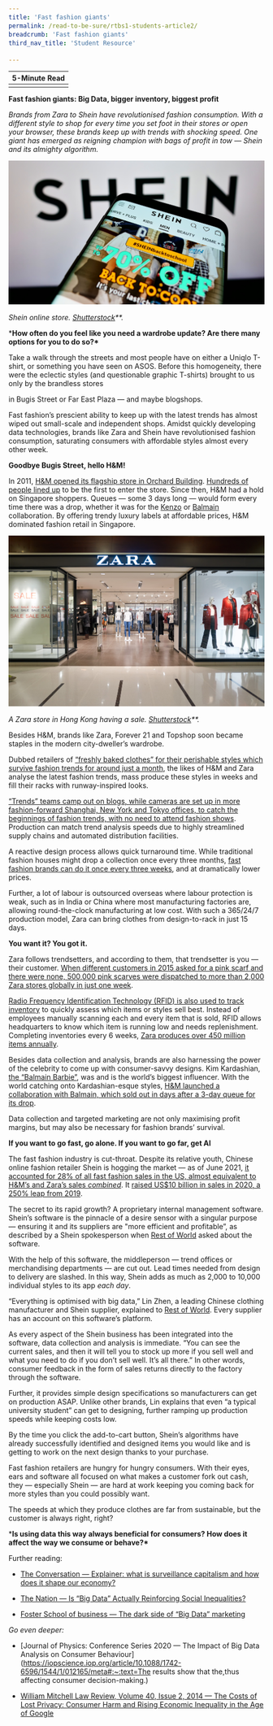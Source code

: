 ```yaml
---
title: 'Fast fashion giants'
permalink: /read-to-be-sure/rtbs1-students-article2/
breadcrumb: 'Fast fashion giants'
third_nav_title: 'Student Resource'

---
```



| **5-Minute Read** |
| :---------------: |
|                   |

**Fast fashion giants: Big Data, bigger inventory, biggest profit**

 

*Brands from Zara to Shein have revolutionised fashion consumption. With a different style to shop for every time you set foot in their stores or open your browser, these brands keep up with trends with shocking speed. One giant has emerged as reigning champion with bags of profit in tow — Shein and its almighty algorithm.*

![](../images/rtbs1-students-article2a.jpg)

*Shein online store.* *[Shutterstock](https://www.shutterstock.com/zh-Hant/image-photo/stuttgart-germany-aug-14-2021-cellphone-2037893501)**.*

***How often do you feel like you need a wardrobe update? Are there many options for you to do so?\***

 

Take a walk through the streets and most people have on either a Uniqlo T-shirt, or something you have seen on ASOS. Before this homogeneity, there were the eclectic styles (and questionable graphic T-shirts) brought to us only by the brandless stores 

in Bugis Street or Far East Plaza — and maybe blogshops. 

 

Fast fashion’s prescient ability to keep up with the latest trends has almost wiped out small-scale and independent shops. Amidst quickly developing data technologies, brands like Zara and Shein have revolutionised fashion consumption, saturating consumers with affordable styles almost every other week. 

 

**Goodbye Bugis Street, hello H&M!**

 

In 2011, [H&M opened its flagship store in Orchard Building](https://hmgroup.com/news/first-hm-store-in-singapore-has-opened/). [Hundreds of people lined up](https://sg.style.yahoo.com/style/blogs/going-out-by-day/h-m-orchard-rd-launch-draws-hundreds-031237565.html) to be the first to enter the store. Since then, H&M had a hold on Singapore shoppers. Queues — some 3 days long — would form every time there was a drop, whether it was for the [Kenzo](https://www.straitstimes.com/lifestyle/fashion/hms-collaboration-with-kenzo-draws-long-queues-at-orchard-building-and-ion-orchard) or [Balmain](https://www.straitstimes.com/lifestyle/fashion/after-3-day-queue-shoppers-wipe-balmain-x-hm-collection-off-shelves) collaboration. By offering trendy luxury labels at affordable prices, H&M dominated fashion retail in Singapore. 

 ![](../images/rtbs1-students-article2b.jpg)

*A Zara store in Hong Kong having a sale.* *[Shutterstock](https://www.shutterstock.com/image-photo/hong-kong-circa-january-2016-zara-466425656)**.*

 

Besides H&M, brands like Zara, Forever 21 and Topshop soon became staples in the modern city-dweller’s wardrobe. 

 

Dubbed retailers of [“freshly baked clothes” for their perishable styles which survive fashion trends for around just a month](https://martinroll.com/resources/articles/strategy/the-secret-of-zaras-success-a-culture-of-customer-co-creation/), the likes of H&M and Zara analyse the latest fashion trends, mass produce these styles in weeks and fill their racks with runway-inspired looks. 

 

[“Trends” teams camp out on blogs, while cameras are set up in more fashion-forward Shanghai, New York and Tokyo offices, to catch the beginnings of fashion trends, with no need to attend fashion shows](https://martinroll.com/resources/articles/strategy/the-secret-of-zaras-success-a-culture-of-customer-co-creation/). Production can match trend analysis speeds due to highly streamlined supply chains and automated distribution facilities. 

 

A reactive design process allows quick turnaround time. While traditional fashion houses might drop a collection once every three months, [fast fashion brands can do it once every three weeks](https://www.vox.com/the-goods/2020/2/3/21080364/fast-fashion-h-and-m-zara), and at dramatically lower prices. 

 

Further, a lot of labour is outsourced overseas where labour protection is weak, such as in India or China where most manufacturing factories are, allowing round-the-clock manufacturing at low cost. With such a 365/24/7 production model, Zara can bring clothes from design-to-rack in just 15 days. 

 

**You want it? You got it.**

 

Zara follows trendsetters, and according to them, that trendsetter is you — their customer. [When different customers in 2015 asked for a pink scarf and there were none,](https://martinroll.com/resources/articles/strategy/the-secret-of-zaras-success-a-culture-of-customer-co-creation/)[ 500,000 pink scarves were dispatched to more than 2,000 Zara stores globally in just one week](https://martinroll.com/resources/articles/strategy/the-secret-of-zaras-success-a-culture-of-customer-co-creation/). 

 

[Radio Frequency Identification Technology (RFID) is also used to track inventory](https://www.advancedmobilegroup.com/blog/how-zara-controls-stock-with-rfid) to quickly assess which items or styles sell best. Instead of employees manually scanning each and every item that is sold, RFID allows headquarters to know which item is running low and needs replenishment. Completing inventories every 6 weeks, [Zara produces over 450 million items annually](https://martinroll.com/resources/articles/strategy/the-secret-of-zaras-success-a-culture-of-customer-co-creation/).

Besides data collection and analysis, brands are also harnessing the power of the celebrity to come up with consumer-savvy designs. Kim Kardashian, [the “Balmain Barbie”](https://edition.cnn.com/style/article/kim-kardashian-west-40-fashion/index.html), was and is the world’s biggest influencer. With the world catching onto Kardashian-esque styles, [H&M launched a collaboration with Balmain, which sold out in days after a 3-day queue for its drop](https://www.straitstimes.com/lifestyle/fashion/after-3-day-queue-shoppers-wipe-balmain-x-hm-collection-off-shelves). 

 

Data collection and targeted marketing are not only maximising profit margins, but may also be necessary for fashion brands’ survival. 

 

**If you want to go fast, go alone. If you want to go far, get AI**

 

The fast fashion industry is cut-throat. Despite its relative youth, Chinese online fashion retailer Shein is hogging the market — as of June 2021, [it accounted for 28% of all fast fashion sales in the US, almost equivalent to H&M’s and Zara’s sales ](https://www.earnestresearch.com/data-bites/shein-leads-fast-fashion/)*[combined](https://www.earnestresearch.com/data-bites/shein-leads-fast-fashion/)*. It [raised US$10 billion in sales in 2020, a 250% leap from 2019](https://www.bloomberg.com/news/articles/2021-06-14/online-fashion-giant-shein-emerged-from-china-thanks-to-donald-trump-s-trade-war?sref=QYWxDQ1o). 

 

The secret to its rapid growth? A proprietary internal management software. Shein’s software is the pinnacle of a desire sensor with a singular purpose — ensuring it and its suppliers are "more efficient and profitable”, as described by a Shein spokesperson when [Rest of World](https://restofworld.org/2021/how-shein-beat-amazon-and-reinvented-fast-fashion/) asked about the software.

 

With the help of this software, the middleperson — trend offices or merchandising departments — are cut out. Lead times needed from design to delivery are slashed. In this way, Shein adds as much as 2,000 to 10,000 individual styles to its app *each day*.

 

“Everything is optimised with big data,” Lin Zhen, a leading Chinese clothing manufacturer and Shein supplier, explained to [Rest of World](https://restofworld.org/2021/how-shein-beat-amazon-and-reinvented-fast-fashion/). Every supplier has an account on this software’s platform. 

 

As every aspect of the Shein business has been integrated into the software, data collection and analysis is immediate. “You can see the current sales, and then it will tell you to stock up more if you sell well and what you need to do if you don’t sell well. It’s all there.” In other words, consumer feedback in the form of sales returns directly to the factory through the software. 

 

Further, it provides simple design specifications so manufacturers can get on production ASAP. Unlike other brands, Lin explains that even “a typical university student” can get to designing, further ramping up production speeds while keeping costs low. 

 

By the time you click the add-to-cart button, Shein’s algorithms have already successfully identified and designed items you would like and is getting to work on the next design thanks to your purchase. 

 

Fast fashion retailers are hungry for hungry consumers. With their eyes, ears and software all focused on what makes a customer fork out cash, they — especially Shein — are hard at work keeping you coming back for more styles than you could possibly want. 

 

The speeds at which they produce clothes are far from sustainable, but the customer is always right, right? 

 

***Is using data this way always beneficial for consumers? How does it affect the way we consume or behave?\***

 

Further reading:

- [The Conversation — Explainer: what is surveillance capitalism and how does it shape our economy?](https://theconversation.com/explainer-what-is-surveillance-capitalism-and-how-does-it-shape-our-economy-119158)

- [The Nation — Is “Big Data” Actually Reinforcing Social Inequalities?](https://www.thenation.com/article/archive/big-data-actually-reinforcing-social-inequalities/)

- [Foster School of business — The dark side of “Big Data” marketing](https://foster.uw.edu/research-brief/dark-side-big-data-marketing/) 

 

*Go even deeper:* 

- [Journal of Physics: Conference Series 2020 — The Impact of Big Data Analysis on Consumer Behaviour](https://iopscience.iop.org/article/10.1088/1742-6596/1544/1/012165/meta#:~:text=The results show that the,thus affecting consumer decision-making.) 

- [William Mitchell Law Review, Volume 40, Issue 2, 2014 — The Costs of Lost Privacy: Consumer Harm and Rising Economic Inequality in the Age of Google](https://papers.ssrn.com/sol3/papers.cfm?abstract_id=2310146)

 